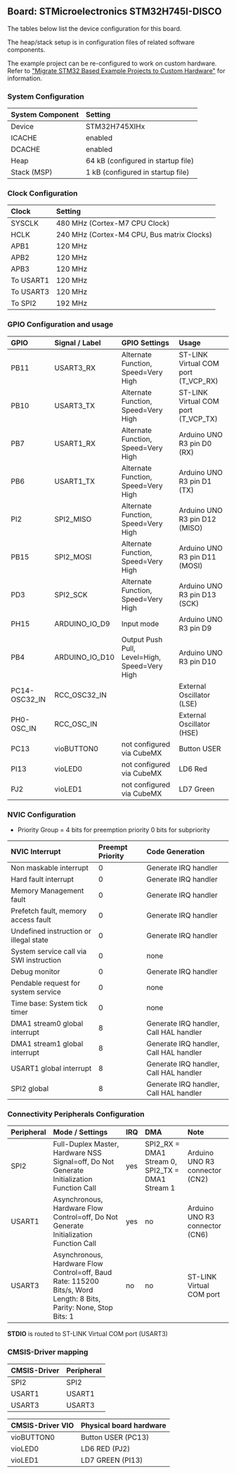 Board: STMicroelectronics STM32H745I-DISCO
------------------------------------------

The tables below list the device configuration for this board.

The heap/stack setup is in configuration files of related software components.

The example project can be re-configured to work on custom hardware. Refer to ["Migrate STM32 Based Example Projects to Custom Hardware"](https://github.com/MDK-Packs/Documentation/tree/master/Porting_to_Custom_Hardware) for information. 

### System Configuration

| System Component        | Setting
|:------------------------|:----------------------------------------
| Device                  | STM32H745XIHx
| ICACHE                  | enabled
| DCACHE                  | enabled
| Heap                    | 64 kB (configured in startup file)
| Stack (MSP)             | 1 kB (configured in startup file)

### Clock Configuration

| Clock                   | Setting
|:------------------------|:----------------------------------------
| SYSCLK                  | 480 MHz (Cortex-M7 CPU Clock)
| HCLK                    | 240 MHz (Cortex-M4 CPU, Bus matrix Clocks)
| APB1                    | 120 MHz
| APB2                    | 120 MHz
| APB3                    | 120 MHz
| To USART1               | 120 MHz
| To USART3               | 120 MHz
| To SPI2                 | 192 MHz

### GPIO Configuration and usage

| GPIO          | Signal / Label | GPIO Settings                                 | Usage
|:--------------|:---------------|:----------------------------------------------|:-----
| PB11          | USART3_RX      | Alternate Function, Speed=Very High           | ST-LINK Virtual COM port (T_VCP_RX)
| PB10          | USART3_TX      | Alternate Function, Speed=Very High           | ST-LINK Virtual COM port (T_VCP_TX)
| PB7           | USART1_RX      | Alternate Function, Speed=Very High           | Arduino UNO R3 pin D0 (RX)
| PB6           | USART1_TX      | Alternate Function, Speed=Very High           | Arduino UNO R3 pin D1 (TX)
| PI2           | SPI2_MISO      | Alternate Function, Speed=Very High           | Arduino UNO R3 pin D12 (MISO)
| PB15          | SPI2_MOSI      | Alternate Function, Speed=Very High           | Arduino UNO R3 pin D11 (MOSI)
| PD3           | SPI2_SCK       | Alternate Function, Speed=Very High           | Arduino UNO R3 pin D13 (SCK)
| PH15          | ARDUINO_IO_D9  | Input mode                                    | Arduino UNO R3 pin D9
| PB4           | ARDUINO_IO_D10 | Output Push Pull, Level=High, Speed=Very High | Arduino UNO R3 pin D10
| PC14-OSC32_IN | RCC_OSC32_IN   |                                               | External Oscillator (LSE)
| PH0-OSC_IN    | RCC_OSC_IN     |                                               | External Oscillator (HSE)
| PC13          | vioBUTTON0     | not configured via CubeMX                     | Button USER
| PI13          | vioLED0        | not configured via CubeMX                     | LD6 Red
| PJ2           | vioLED1        | not configured via CubeMX                     | LD7 Green

### NVIC Configuration

 - Priority Group = 4 bits for preemption priority 0 bits for subpriority

| NVIC Interrupt                          | Preempt Priority | Code Generation
|:----------------------------------------|:-----------------|:---------------
| Non maskable interrupt                  | 0                | Generate IRQ handler
| Hard fault interrupt                    | 0                | Generate IRQ handler
| Memory Management fault                 | 0                | Generate IRQ handler
| Prefetch fault, memory access fault     | 0                | Generate IRQ handler
| Undefined instruction or illegal state  | 0                | Generate IRQ handler
| System service call via SWI instruction | 0                | none
| Debug monitor                           | 0                | Generate IRQ handler
| Pendable request for system service     | 0                | none
| Time base: System tick timer            | 0                | none
| DMA1 stream0 global interrupt           | 8                | Generate IRQ handler, Call HAL handler
| DMA1 stream1 global interrupt           | 8                | Generate IRQ handler, Call HAL handler
| USART1 global interrupt                 | 8                | Generate IRQ handler, Call HAL handler
| SPI2 global                             | 8                | Generate IRQ handler, Call HAL handler

### Connectivity Peripherals Configuration

| Peripheral   | Mode / Settings                                                                                                    | IRQ | DMA                                              | Note
|:-------------|:-------------------------------------------------------------------------------------------------------------------|:----|:-------------------------------------------------|:----
| SPI2         | Full-Duplex Master, Hardware NSS Signal=off, Do Not Generate Initialization Function Call                          | yes | SPI2_RX = DMA1 Stream 0, SPI2_TX = DMA1 Stream 1 | Arduino UNO R3 connector (CN2)
| USART1       | Asynchronous, Hardware Flow Control=off, Do Not Generate Initialization Function Call                              | yes | no                                               | Arduino UNO R3 connector (CN6)
| USART3       | Asynchronous, Hardware Flow Control=off, Baud Rate: 115200 Bits/s, Word Length: 8 Bits, Parity: None, Stop Bits: 1 | no  | no                                               | ST-LINK Virtual COM port

**STDIO** is routed to ST-LINK Virtual COM port (USART3)

### CMSIS-Driver mapping

| CMSIS-Driver | Peripheral
|:-------------|:----------
| SPI2         | SPI2
| USART1       | USART1
| USART3       | USART3

| CMSIS-Driver VIO  | Physical board hardware
|:------------------|:-----------------------
| vioBUTTON0        | Button USER (PC13)
| vioLED0           | LD6 RED (PJ2)
| vioLED1           | LD7 GREEN (PI13)
